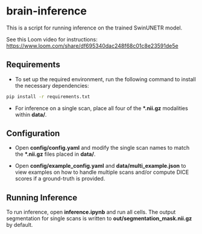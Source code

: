 # brain-inference

This is a script for running inference on the trained SwinUNETR model. 

See this Loom video for instructions:
https://www.loom.com/share/df695340dac248f68c01c8e23591de5e

## Requirements

- To set up the required environment, run the following command to install the necessary dependencies:

```bash
pip install -r requirements.txt
```

- For inference on a single scan, place all four of the **\*.nii.gz** modalities within **data/**.

## Configuration

- Open **config/config.yaml** and modify the single scan names to match the **\*.nii.gz** files placed in **data/**. 

- Open **config/example_config.yaml** and **data/multi_example.json** to view examples on how to handle multiple scans and/or compute DICE scores if a ground-truth is provided. 

## Running Inference

To run inference, open **inference.ipynb** and run all cells. The output segmentation for single scans is written to **out/segmentation_mask.nii.gz** by default. 
